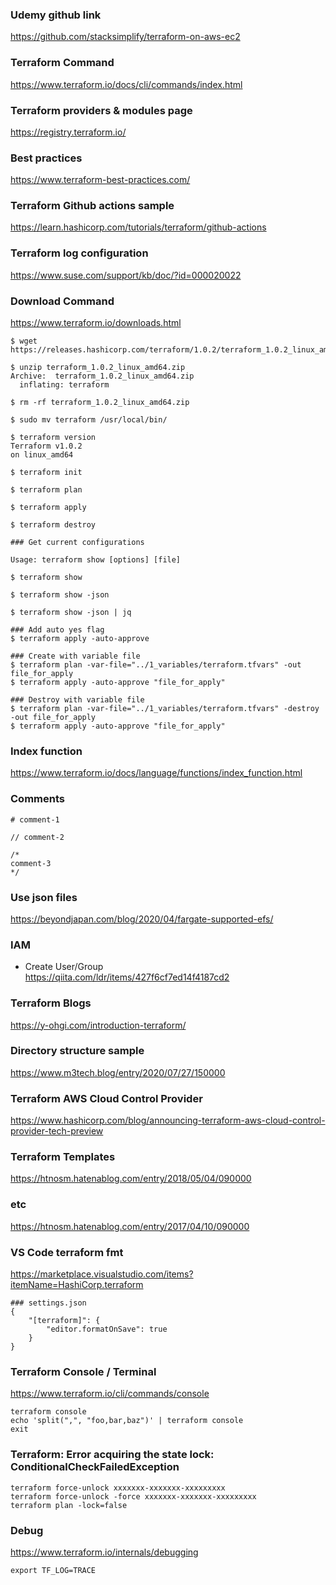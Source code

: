 ### Udemy github link
https://github.com/stacksimplify/terraform-on-aws-ec2

### Terraform Command
https://www.terraform.io/docs/cli/commands/index.html

### Terraform providers & modules page
https://registry.terraform.io/

### Best practices
https://www.terraform-best-practices.com/

### Terraform Github actions sample
https://learn.hashicorp.com/tutorials/terraform/github-actions

### Terraform log configuration
https://www.suse.com/support/kb/doc/?id=000020022

### Download Command
https://www.terraform.io/downloads.html

~~~
$ wget https://releases.hashicorp.com/terraform/1.0.2/terraform_1.0.2_linux_amd64.zip

$ unzip terraform_1.0.2_linux_amd64.zip
Archive:  terraform_1.0.2_linux_amd64.zip
  inflating: terraform               

$ rm -rf terraform_1.0.2_linux_amd64.zip

$ sudo mv terraform /usr/local/bin/

$ terraform version
Terraform v1.0.2
on linux_amd64

~~~

~~~
$ terraform init

$ terraform plan

$ terraform apply

$ terraform destroy

### Get current configurations

Usage: terraform show [options] [file]

$ terraform show

$ terraform show -json

$ terraform show -json | jq

### Add auto yes flag
$ terraform apply -auto-approve

### Create with variable file
$ terraform plan -var-file="../1_variables/terraform.tfvars" -out file_for_apply
$ terraform apply -auto-approve "file_for_apply"

### Destroy with variable file
$ terraform plan -var-file="../1_variables/terraform.tfvars" -destroy -out file_for_apply
$ terraform apply -auto-approve "file_for_apply"
~~~

### Index function
https://www.terraform.io/docs/language/functions/index_function.html

### Comments

~~~
# comment-1

// comment-2

/*
comment-3
*/
~~~

### Use json files
https://beyondjapan.com/blog/2020/04/fargate-supported-efs/

### IAM
- Create User/Group<br>
https://qiita.com/ldr/items/427f6cf7ed14f4187cd2

### Terraform Blogs
https://y-ohgi.com/introduction-terraform/<br>

### Directory structure sample
https://www.m3tech.blog/entry/2020/07/27/150000

### Terraform AWS Cloud Control Provider
https://www.hashicorp.com/blog/announcing-terraform-aws-cloud-control-provider-tech-preview

### Terraform Templates
https://htnosm.hatenablog.com/entry/2018/05/04/090000

### etc
https://htnosm.hatenablog.com/entry/2017/04/10/090000

### VS Code terraform fmt
https://marketplace.visualstudio.com/items?itemName=HashiCorp.terraform<br>

~~~
### settings.json
{
    "[terraform]": {
        "editor.formatOnSave": true
    }
}
~~~

### Terraform Console / Terminal

<https://www.terraform.io/cli/commands/console>

~~~
terraform console
echo 'split(",", "foo,bar,baz")' | terraform console
exit
~~~

### Terraform: Error acquiring the state lock: ConditionalCheckFailedException

~~~
terraform force-unlock xxxxxxx-xxxxxxx-xxxxxxxxx
terraform force-unlock -force xxxxxxx-xxxxxxx-xxxxxxxxx
terraform plan -lock=false
~~~

### Debug

<https://www.terraform.io/internals/debugging>

~~~
export TF_LOG=TRACE
~~~

